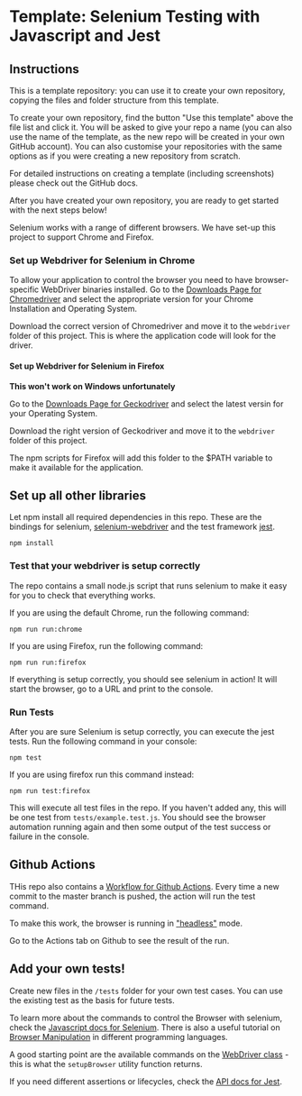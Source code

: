 # Template: Selenium Testing with Javascript and Jest

## Instructions

This is a template repository: you can use it to create your own repository, copying the files and folder structure from this template.

To create your own repository, find the button "Use this template" above the file list and click it. You will be asked to give your repo a name (you can also use the name of the template, as the new repo will be created in your own GitHub account). You can also customise your repositories with the same options as if you were creating a new repository from scratch.

For detailed instructions on creating a template (including screenshots) please check out the GitHub docs.

After you have created your own repository, you are ready to get started with the next steps below!

Selenium works with a range of different browsers. We have set-up this project to support Chrome and Firefox.

### Set up Webdriver for Selenium in Chrome

To allow your application to control the browser you need to have browser-specific WebDriver binaries installed.
Go to the [Downloads Page for Chromedriver](https://chromedriver.chromium.org/downloads) and select the appropriate version for your Chrome Installation and Operating System.

Download the correct version of Chromedriver and move it to the `webdriver` folder of this project.
This is where the application code will look for the driver.


#### Set up Webdriver for Selenium in Firefox

**This won't work on Windows unfortunately**

Go to the [Downloads Page for Geckodriver](https://github.com/mozilla/geckodriver/releases) and select the latest versin for your Operating System.

Download the right version of Geckodriver and move it to the `webdriver` folder of this project.

The npm scripts for Firefox will add this folder to the $PATH variable to make it available for the application.

## Set up all other libraries

Let npm install all required dependencies in this repo.
These are the bindings for selenium, [selenium-webdriver](https://www.npmjs.com/package/selenium-webdriver) and the test framework [jest](https://jestjs.io).
```
npm install
```

### Test that your webdriver is setup correctly

The repo contains a small node.js script that runs selenium to make it easy for you to check that everything works.

If you are using the default Chrome, run the following command:

```
npm run run:chrome
```

If you are using Firefox, run the following command:
```
npm run run:firefox
```

If everything is setup correctly, you should see selenium in action!
It will start the browser, go to a URL and print to the console.

### Run Tests

After you are sure Selenium is setup correctly, you can execute the jest tests.
Run the following command in your console:
```
npm test
```

If you are using firefox run this command instead:
```
npm run test:firefox
```

This will execute all test files in the repo. If you haven't added any, this will be one test from `tests/example.test.js`.
You should see the browser automation running again and then some output of the test success or failure in the console.


## Github Actions

THis repo also contains a [Workflow for Github Actions](https://docs.github.com/en/free-pro-team@latest/actions).
Every time a new commit to the master branch is pushed, the action will run the test command.

To make this work, the browser is running in ["headless"](https://en.wikipedia.org/wiki/Headless_browser) mode.

Go to the Actions tab on Github to see the result of the run.

## Add your own tests!

Create new files in the `/tests` folder for your own test cases.
You can use the existing test as the basis for future tests.

To learn more about the commands to control the Browser with selenium, check the [Javascript docs for Selenium](https://www.selenium.dev/selenium/docs/api/javascript/index.html).
There is also a useful tutorial on [Browser Manipulation](https://www.selenium.dev/documentation/en/webdriver/browser_manipulation/) in different programming languages.

A good starting point are the available commands on the [WebDriver class](https://www.selenium.dev/selenium/docs/api/javascript/module/selenium-webdriver/index_exports_WebDriver.html) - this is what the `setupBrowser` utility function returns.


If you need different assertions or lifecycles, check the [API docs for Jest](https://jestjs.io/docs/en/api).
